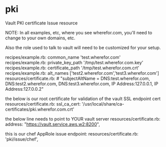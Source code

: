 # pki

Vault PKI certificate Issue resource

NOTE: In all examples, etc, where you see wherefor.com, you'll
need to change to your own domains, etc.  

Also the role used to talk to vault will need to be customized for your
setup.

recipes/example.rb:  common_name 'test.wherefor.com'
recipes/example.rb:  private_key_path '/tmp/test.wherefor.com.key'
recipes/example.rb:  certificate_path '/tmp/test.wherefor.com.crt'
recipes/example.rb:  alt_names ['test2.wherefor.com','test3.wherefor.com']
resources/certificate.rb:        # "subjectAltName = DNS:test.wherefor.com, DNS:test2.wherefor.com, DNS:test3.wherefor.com, IP Address:127.0.0.1, IP Address:127.0.0.2"


the below is our root certificate for validation of the vault SSL endpoint cert
resources/certificate.rb:      ssl_ca_cert: '/usr/local/share/ca-certificates/pki.wherefor.com.crt'


the below line needs to point to YOUR vault server
resources/certificate.rb:      address: "https://vault.service.aws.w2:8200",


this is our chef AppRole issue endpoint:
resources/certificate.rb:      'pki/issue/chef',
